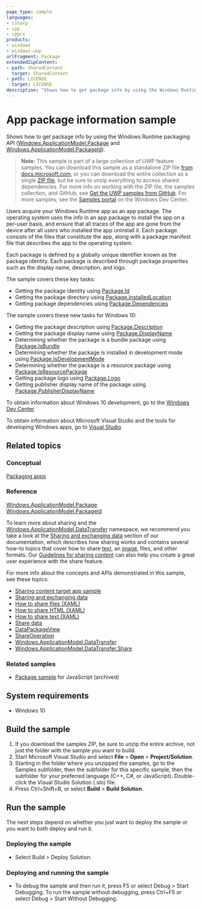 ```yaml
---
page_type: sample
languages:
- csharp
- cpp
- cppcx
products:
- windows
- windows-uwp
urlFragment: Package
extendedZipContent:
- path: SharedContent
  target: SharedContent
- path: LICENSE
  target: LICENSE
description: "Shows how to get package info by using the Windows Runtime packaging API (Windows.ApplicationModel.Package and PackageId)."
---
```


<!---
  category: AppSettings 
  samplefwlink: http://go.microsoft.com/fwlink/p/?LinkId=620581
--->

# App package information sample

Shows how to get package info by using the Windows Runtime packaging API ([Windows.ApplicationModel.Package](http://msdn.microsoft.com/library/windows/apps/br224667) 
and [Windows.ApplicationModel.PackageId](http://msdn.microsoft.com/library/windows/apps/br224668)).

> **Note:** This sample is part of a large collection of UWP feature samples. 
> You can download this sample as a standalone ZIP file
> [from docs.microsoft.com](https://docs.microsoft.com/samples/microsoft/windows-universal-samples/package/),
> or you can download the entire collection as a single
> [ZIP file](https://github.com/Microsoft/Windows-universal-samples/archive/master.zip), but be 
> sure to unzip everything to access shared dependencies. For more info on working with the ZIP file, 
> the samples collection, and GitHub, see [Get the UWP samples from GitHub](https://aka.ms/ovu2uq). 
> For more samples, see the [Samples portal](https://aka.ms/winsamples) on the Windows Dev Center. 

Users acquire your Windows Runtime app as an app package. The operating system uses the info in an app package to install the app on a per-user basis, and ensure that all traces of the app are gone from the device after all users who installed the app uninstall it. Each package consists of the files that constitute the app, along with a package manifest file that describes the app to the operating system.

Each package is defined by a globally unique identifier known as the package identity. Each package is described through package properties such as the display name, description, and logo.

The sample covers these key tasks:

-   Getting the package identity using [Package.Id](http://msdn.microsoft.com/library/windows/apps/br224680)
-   Getting the package directory using [Package.InstalledLocation](http://msdn.microsoft.com/library/windows/apps/br224681)
-   Getting package dependencies using [Package.Dependencies](http://msdn.microsoft.com/library/windows/apps/br224679)

The sample covers these new tasks for Windows 10:

-   Getting the package description using [Package.Description](http://msdn.microsoft.com/library/windows/apps/dn175742)
-   Getting the package display name using [Package.DisplayName](http://msdn.microsoft.com/library/windows/apps/dn175743)
-   Determining whether the package is a bundle package using [Package.IsBundle](http://msdn.microsoft.com/library/windows/apps/dn175744)
-   Determining whether the package is installed in development mode using [Package.IsDevelopmentMode](http://msdn.microsoft.com/library/windows/apps/dn175745)
-   Determining whether the package is a resource package using [Package.IsResourcePackage](http://msdn.microsoft.com/library/windows/apps/dn175746)
-   Getting package logo using [Package.Logo](http://msdn.microsoft.com/library/windows/apps/dn175747)
-   Getting publisher display name of the package using [Package.PublisherDisplayName](http://msdn.microsoft.com/library/windows/apps/dn175748)

To obtain information about Windows 10 development, go to the [Windows Dev Center](http://go.microsoft.com/fwlink/?LinkID=532421)

To obtain information about Microsoft Visual Studio and the tools for developing Windows apps, go to [Visual Studio](http://go.microsoft.com/fwlink/?LinkID=532422)

## Related topics

### Conceptual

[Packaging apps](https://msdn.microsoft.com/library/windows/apps/mt270969)  

### Reference

[Windows.ApplicationModel.Package](http://msdn.microsoft.com/library/windows/apps/br224667)  
[Windows.ApplicationModel.PackageId](http://msdn.microsoft.com/library/windows/apps/br224668)  

To learn more about sharing and the [Windows.ApplicationModel.DataTransfer](http://msdn.microsoft.com/library/windows/apps/br205967) namespace, 
we recommend you take a look at the [Sharing and exchanging data](http://msdn.microsoft.com/library/windows/apps/hh464923) section of our documentation, 
which describes how sharing works and contains several how-to topics that cover how to share [text](http://msdn.microsoft.com/library/windows/apps/hh758313), 
an [image](http://msdn.microsoft.com/library/windows/apps/hh758305), files, and other formats. Our 
[Guidelines for sharing content](http://msdn.microsoft.com/library/windows/apps/hh465251) can also help you create a great user experience with the share feature.

For more info about the concepts and APIs demonstrated in this sample, see these topics:

-   [Sharing content target app sample](http://go.microsoft.com/fwlink/p/?linkid=231519)
-   [Sharing and exchanging data](http://msdn.microsoft.com/library/windows/apps/hh464923)
-   [How to share files (XAML)](http://msdn.microsoft.com/library/windows/apps/hh871371)
-   [How to share HTML (XAML)](http://msdn.microsoft.com/library/windows/apps/hh973055)
-   [How to share text (XAML)](http://msdn.microsoft.com/library/windows/apps/hh871372)
-   [Share data](https://msdn.microsoft.com/library/windows/apps/mt243293)
-   [DataPackageView](http://msdn.microsoft.com/library/windows/apps/hh738408)
-   [ShareOperation](http://msdn.microsoft.com/library/windows/apps/br205977)
-   [Windows.ApplicationModel.DataTransfer](http://msdn.microsoft.com/library/windows/apps/br205967)
-   [Windows.ApplicationModel.DataTransfer.Share](http://msdn.microsoft.com/library/windows/apps/br205989)

### Related samples

* [Package sample](/archived/Package/) for JavaScript (archived)

## System requirements

* Windows 10

## Build the sample

1. If you download the samples ZIP, be sure to unzip the entire archive, not just the folder with the sample you want to build. 
2. Start Microsoft Visual Studio and select **File** \> **Open** \> **Project/Solution**.
3. Starting in the folder where you unzipped the samples, go to the Samples subfolder, then the subfolder for this specific sample, then the subfolder for your preferred language (C++, C#, or JavaScript). Double-click the Visual Studio Solution (.sln) file.
4. Press Ctrl+Shift+B, or select **Build** \> **Build Solution**.

## Run the sample

The next steps depend on whether you just want to deploy the sample or you want to both deploy and run it.

### Deploying the sample

- Select Build > Deploy Solution. 

### Deploying and running the sample

- To debug the sample and then run it, press F5 or select Debug >  Start Debugging. To run the sample without debugging, press Ctrl+F5 or select Debug > Start Without Debugging. 

